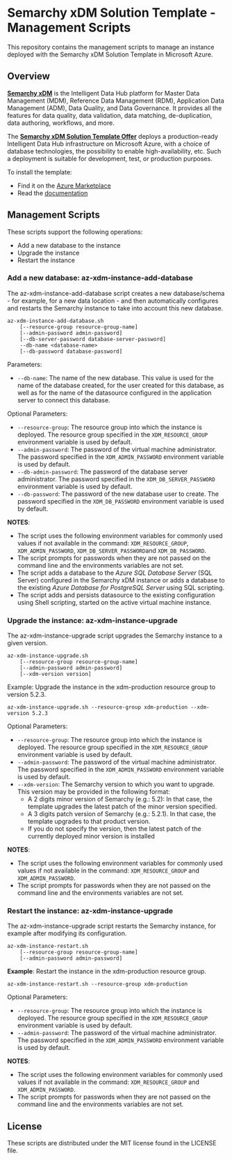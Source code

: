 # Semarchy xDM Solution Template - Management Scripts #

This repository contains the management scripts to manage an instance deployed with the Semarchy xDM Solution Template in Microsoft Azure.


## Overview ##

**[Semarchy xDM](https://www.semarchy.com)** is the Intelligent Data Hub platform for Master Data Management (MDM), Reference Data Management (RDM), Application Data Management (ADM), Data Quality, and Data Governance. It provides all the features for data quality, data validation, data matching, de-duplication, data authoring, workflows, and more.

The **[Semarchy xDM Solution Template Offer](https://portal.azure.com/#create/semarchy.xdm-solution)** deploys a production-ready Intelligent Data Hub infrastructure on Microsoft Azure, with a choice of database technologies, the possibility to enable high-availability, etc. Such a deployment is suitable for development, test, or production purposes.

To install the template: 
* Find it on the [Azure Marketplace](https://portal.azure.com/#create/semarchy.xdm-solution)
* Read the [documentation](https://www.semarchy.com/doc/semarchy-xdm/semaz.html)

## Management Scripts ##

These scripts support the following operations:

* Add a new database to the instance
* Upgrade the instance
* Restart the instance

### Add a new database: az-xdm-instance-add-database ###

The az-xdm-instance-add-database script creates a new database/schema - for example, for a new data location - and then automatically configures and restarts the Semarchy instance to take into account this new database.

```
az-xdm-instance-add-database.sh
    [--resource-group resource-group-name]
    [--admin-password admin-password]
    [--db-server-password database-server-password]
    --db-name <database-name>
    [--db-password database-password]
```

Parameters:

* `--db-name`: The name of the new database. This value is used for the name of the database created, for the user created for this database, as well as for the name of the datasource configured in the application server to connect this database.

Optional Parameters:

* `--resource-group`: The resource group into which the instance is deployed. The resource group specified in the `XDM_RESOURCE_GROUP` environment variable is used by default.
* `--admin-password`: The password of the virtual machine administrator. The password specified in the `XDM_ADMIN_PASSWORD` environment variable is used by default.
* `--db-admin-password`: The password of the database server administrator. The password specified in the `XDM_DB_SERVER_PASSWORD` environment variable is used by default.
* `--db-password`: The password of the new database user to create. The password specified in the `XDM_DB_PASSWORD` environment variable is used by default.

**NOTES**:
* The script uses the following environment variables for commonly used values if not available in the command: `XDM_RESOURCE_GROUP`, ` XDM_ADMIN_PASSWORD`, `XDM_DB_SERVER_PASSWORD`and `XDM_DB_PASSWORD`.
* The script prompts for passwords when they are not passed on the command line and the environments variables are not set.
* The script adds a database to the *Azure SQL Database Server* (SQL Server) configured in the Semarchy xDM instance or adds a database to the existing *Azure Database for PostgreSQL Server* using SQL scripting.
* The script adds and persists datasource to the existing configuration using Shell scripting, started on the active virtual machine instance.

### Upgrade the instance: az-xdm-instance-upgrade ###

The az-xdm-instance-upgrade script upgrades the Semarchy instance to a given version.

```
az-xdm-instance-upgrade.sh
    [--resource-group resource-group-name]
    [--admin-password admin-password]
    [--xdm-version version]
```

Example: Upgrade the instance in the xdm-production resource group to version 5.2.3.

```
az-xdm-instance-upgrade.sh --resource-group xdm-production --xdm-version 5.2.3
```

Optional Parameters:

* `--resource-group`: The resource group into which the instance is deployed. The resource group specified in the `XDM_RESOURCE_GROUP` environment variable is used by default.
* `--admin-password`: The password of the virtual machine administrator. The password specified in the `XDM_ADMIN_PASSWORD` environment variable is used by default.
* `--xdm-version`: The Semarchy version to which you want to upgrade. This version may be provided in the following format:
    * A 2 digits minor version of Semarchy (e.g.: 5.2): In that case, the template upgrades the latest patch of the minor version specified.
    * A 3 digits patch version of Semarchy (e.g.: 5.2.1). In that case, the template upgrades to that product version.
    * If you do not specify the version, then the latest patch of the currently deployed minor version is installed

**NOTES**:
* The script uses the following environment variables for commonly used values if not available in the command: `XDM_RESOURCE_GROUP` and `XDM_ADMIN_PASSWORD`.
* The script prompts for passwords when they are not passed on the command line and the environments variables are not set.


### Restart the instance: az-xdm-instance-upgrade ###

The az-xdm-instance-upgrade script restarts the Semarchy instance, for example after modifying its configuration.

```
az-xdm-instance-restart.sh
    [--resource-group resource-group-name]
    [--admin-password admin-password]
```

**Example**: Restart the instance in the xdm-production resource group.

```
az-xdm-instance-restart.sh --resource-group xdm-production
```

Optional Parameters:
* `--resource-group`: The resource group into which the instance is deployed. The resource group specified in the `XDM_RESOURCE_GROUP` environment variable is used by default.
* `--admin-password`: The password of the virtual machine administrator. The password specified in the `XDM_ADMIN_PASSWORD` environment variable is used by default.

**NOTES**:
* The script uses the following environment variables for commonly used values if not available in the command: `XDM_RESOURCE_GROUP` and `XDM_ADMIN_PASSWORD`.
* The script prompts for passwords when they are not passed on the command line and the environments variables are not set.


## License ##

These scripts are distributed under the MIT license found in the LICENSE file.
